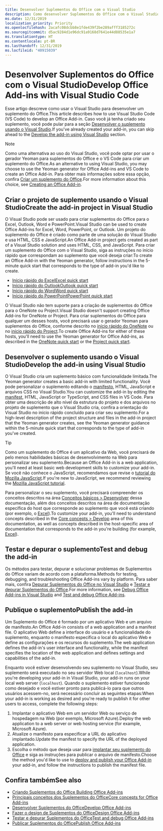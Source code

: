 ```yaml
---
title: Desenvolver Suplementos do Office com o Visual Studio
description: Como desenvolver Suplementos do Office com o Visual Studio
ms.date: 12/31/2019
localization_priority: Priority
ms.openlocfilehash: 2acafc08dcbb8e1fde439f2be289afff3185272c
ms.sourcegitcommit: d5ac9284d1e96dc91a9168d7641e44d88535e1a7
ms.translationtype: HT
ms.contentlocale: pt-BR
ms.lasthandoff: 12/31/2019
ms.locfileid: "40915039"
---
```

# <a name="develop-office-add-ins-with-visual-studio"></a><span data-ttu-id="6f2db-103">Desenvolver Suplementos do Office com o Visual Studio</span><span class="sxs-lookup"><span data-stu-id="6f2db-103">Develop Office Add-ins with Visual Studio Code</span></span>

<span data-ttu-id="6f2db-104">Esse artigo descreve como usar o Visual Studio para desenvolver um suplemento do Office.</span><span class="sxs-lookup"><span data-stu-id="6f2db-104">This article describes how to use Visual Studio Code (VS Code) to develop an Office Add-in.</span></span> <span data-ttu-id="6f2db-105">Caso você já tenha criado seu suplemento, você pode pular para a seção [Desenvolver o suplemento usando o Visual Studio](#develop-the-add-in-using-visual-studio).</span><span class="sxs-lookup"><span data-stu-id="6f2db-105">If you've already created your add-in, you can skip ahead to the [Develop the add-in using Visual Studio](#develop-the-add-in-using-visual-studio) section.</span></span>

> [!NOTE]
> <span data-ttu-id="6f2db-106">Como uma alternativa ao uso do Visual Studio, você pode optar por usar o gerador Yeoman para suplementos do Office e o VS Code para criar um suplemento do Office.</span><span class="sxs-lookup"><span data-stu-id="6f2db-106">As an alternative to using Visual Studio, you may choose to use the Yeoman generator for Office Add-ins and VS Code to create an Office Add-in.</span></span> <span data-ttu-id="6f2db-107">Para obter mais informações sobre essa opção, confira [Criar um suplemento do Office](../overview/office-add-ins-fundamentals.md#creating-an-office-add-in).</span><span class="sxs-lookup"><span data-stu-id="6f2db-107">For more information about this choice, see [Creating an Office Add-in](../overview/office-add-ins-fundamentals.md#creating-an-office-add-in).</span></span>

## <a name="create-the-add-in-project-using-visual-studio"></a><span data-ttu-id="6f2db-108">Criar o projeto de suplemento usando o Visual Studio</span><span class="sxs-lookup"><span data-stu-id="6f2db-108">Create the add-in project in Visual Studio</span></span>

<span data-ttu-id="6f2db-109">O Visual Studio pode ser usado para criar suplementos do Office para o Excel, Outlook, Word e PowerPoint.</span><span class="sxs-lookup"><span data-stu-id="6f2db-109">Visual Studio can be used to create Office Add-ins for Excel, Word, PowerPoint, or Outlook.</span></span> <span data-ttu-id="6f2db-110">Um projeto do suplemento do Office é criado como parte de uma solução do Visual Studio e usa HTML, CSS e JavaScript.</span><span class="sxs-lookup"><span data-stu-id="6f2db-110">An Office Add-in project gets created as part of a Visual Studio solution and uses HTML, CSS, and JavaScript.</span></span> <span data-ttu-id="6f2db-111">Para criar um suplemento do Office com o Visual Studio, siga as instruções no início rápido que correspondam ao suplemento que você deseja criar:</span><span class="sxs-lookup"><span data-stu-id="6f2db-111">To create an Office Add-in with the Yeoman generator, follow instructions in the 5-minute quick start that corresponds to the type of add-in you'd like to create.</span></span>

- [<span data-ttu-id="6f2db-112">Início rápido do Excel</span><span class="sxs-lookup"><span data-stu-id="6f2db-112">Excel quick start</span></span>](../quickstarts/excel-quickstart-jquery.md?tabs=visualstudio)
- [<span data-ttu-id="6f2db-113">Início rápido do Outlook</span><span class="sxs-lookup"><span data-stu-id="6f2db-113">Outlook quick start</span></span>](/outlook/add-ins/quick-start?context=office/dev/add-ins/context&tabs=visualstudio)
- [<span data-ttu-id="6f2db-114">Início rápido do Word</span><span class="sxs-lookup"><span data-stu-id="6f2db-114">Word quick start</span></span>](../quickstarts/word-quickstart.md?tabs=visualstudio)
- [<span data-ttu-id="6f2db-115">Início rápido do PowerPoint</span><span class="sxs-lookup"><span data-stu-id="6f2db-115">PowerPoint quick start</span></span>](../quickstarts/powerpoint-quickstart.md?tabs=visualstudio)

<span data-ttu-id="6f2db-116">O Visual Studio não tem suporte para a criação de suplementos do Office para o OneNote ou Project.</span><span class="sxs-lookup"><span data-stu-id="6f2db-116">Visual Studio doesn't support creating Office Add-ins for OneNote or Project.</span></span> <span data-ttu-id="6f2db-117">Para criar suplementos do Office para qualquer um desses hosts, você precisará usar o gerador Yeoman para suplementos do Office, conforme descrito no [início rápido do OneNote](../quickstarts/onenote-quickstart.md) ou no [início rápido do Project](../quickstarts/project-quickstart.md).</span><span class="sxs-lookup"><span data-stu-id="6f2db-117">To create Office Add-ins for either of these hosts, you'll need to use the Yeoman generator for Office Add-ins, as described in the [OneNote quick start](../quickstarts/onenote-quickstart.md) or the [Project quick start](../quickstarts/project-quickstart.md).</span></span>

## <a name="develop-the-add-in-using-visual-studio"></a><span data-ttu-id="6f2db-118">Desenvolver o suplemento usando o Visual Studio</span><span class="sxs-lookup"><span data-stu-id="6f2db-118">Develop the add-in using Visual Studio</span></span>

<span data-ttu-id="6f2db-119">O Visual Studio cria um suplemento básico com funcionalidade limitada.</span><span class="sxs-lookup"><span data-stu-id="6f2db-119">The Yeoman generator creates a basic add-in with limited functionality.</span></span> <span data-ttu-id="6f2db-120">Você pode personalizar o suplemento editando o [manifesto](add-in-manifests.md), HTML, JavaScript e arquivos CSS no Visual Studio.</span><span class="sxs-lookup"><span data-stu-id="6f2db-120">You can customize the add-in by editing the [manifest](add-in-manifests.md), HTML, JavaScript or TypeScript, and CSS files in VS Code.</span></span> <span data-ttu-id="6f2db-121">Para obter uma descrição de alto nível da estrutura do projeto e dos arquivos no projeto de suplemento que o Visual Studio cria, confira a orientação do Visual Studio no início rápido concluído para criar seu suplemento.</span><span class="sxs-lookup"><span data-stu-id="6f2db-121">For a high-level description of the project structure and files in the add-in project that the Yeoman generator creates, see the Yeoman generator guidance within the 5-minute quick start that corresponds to the type of add-in you've created.</span></span> 

> [!TIP]
> <span data-ttu-id="6f2db-122">Como um suplemento do Office é um aplicativo da Web, você precisará de pelo menos habilidades básicas de desenvolvimento na Web para personalizar seu suplemento.</span><span class="sxs-lookup"><span data-stu-id="6f2db-122">Because an Office Add-in is a web application, you'll need at least basic web development skills to customize your add-in.</span></span> <span data-ttu-id="6f2db-123">Se você não conhece o JavaScript, recomendamos que revise o [tutorial do Mozilla JavaScript](https://developer.mozilla.org/docs/Web/JavaScript/Guide/Introduction).</span><span class="sxs-lookup"><span data-stu-id="6f2db-123">If you're new to JavaScript, we recommend reviewing the [Mozilla JavaScript tutorial](https://developer.mozilla.org/docs/Web/JavaScript/Guide/Introduction).</span></span>

<span data-ttu-id="6f2db-124">Para personalizar o seu suplemento, você precisará compreender os conceitos descritos na área [Conceitos básicos > Desenvolver](develop-overview.md) dessa documentação, além dos conceitos descritos na área de documentação específica do host que corresponde ao suplemento que você está criando (por exemplo, o [Excel](../excel/index.md)).</span><span class="sxs-lookup"><span data-stu-id="6f2db-124">To customize your add-in, you'll need to understand concepts described in the [Core concepts > Develop](develop-overview.md) area of this documentation, as well as concepts described in the host-specific area of documentation that corresponds to the add-in you're building (for example, [Excel](../excel/index.md)).</span></span> 

## <a name="test-and-debug-the-add-in"></a><span data-ttu-id="6f2db-125">Testar e depurar o suplemento</span><span class="sxs-lookup"><span data-stu-id="6f2db-125">Test and debug the add-in</span></span>

<span data-ttu-id="6f2db-126">Os métodos para testar, depurar e solucionar problemas de Suplementos do Office variam de acordo com a plataforma.</span><span class="sxs-lookup"><span data-stu-id="6f2db-126">Methods for testing, debugging, and troubleshooting Office Add-ins vary by platform.</span></span> <span data-ttu-id="6f2db-127">Para saber mais, confira [Depurar Suplementos do Office no Visual Studio](debug-office-add-ins-in-visual-studio.md) e [Testar e depurar Suplementos do Office](../testing/test-debug-office-add-ins.md).</span><span class="sxs-lookup"><span data-stu-id="6f2db-127">For more information, see [Debug Office Add-ins in Visual Studio](debug-office-add-ins-in-visual-studio.md) and [Test and debug Office Add-ins](../testing/test-debug-office-add-ins.md).</span></span>

## <a name="publish-the-add-in"></a><span data-ttu-id="6f2db-128">Publique o suplemento</span><span class="sxs-lookup"><span data-stu-id="6f2db-128">Publish the add-in</span></span>

<span data-ttu-id="6f2db-129">Um Suplemento do Office é formado por um aplicativo Web e um arquivo de manifesto.</span><span class="sxs-lookup"><span data-stu-id="6f2db-129">An Office Add-in consists of a web application and a manifest file.</span></span> <span data-ttu-id="6f2db-130">O aplicativo Web define a interface do usuário e a funcionalidade do suplemento, enquanto o manifesto especifica o local do aplicativo Web e define as configurações e os recursos do suplemento.</span><span class="sxs-lookup"><span data-stu-id="6f2db-130">The web application defines the add-in's user interface and functionality, while the manifest specifies the location of the web application and defines settings and capabilities of the add-in.</span></span>

<span data-ttu-id="6f2db-131">Enquanto você estiver desenvolvendo seu suplemento no Visual Studio, seu suplemento será executado no seu servidor Web local (`localhost`).</span><span class="sxs-lookup"><span data-stu-id="6f2db-131">While you're developing your add-in in Visual Studio, your add-in runs on your local web server (`localhost`).</span></span> <span data-ttu-id="6f2db-132">Quando o suplemento estiver funcionando como desejado e você estiver pronto para publicá-lo para que outros usuários acessem-no, será necessário concluir as seguintes etapas:</span><span class="sxs-lookup"><span data-stu-id="6f2db-132">When your add-in is working as desired and you're ready to publish it for other users to access, complete the following steps:</span></span>

1. <span data-ttu-id="6f2db-133">Implantar o aplicativo Web em um servidor Web ou serviço de hospedagem na Web (por exemplo, Microsoft Azure).</span><span class="sxs-lookup"><span data-stu-id="6f2db-133">Deploy the web application to a web server or web hosting service (for example, Microsoft Azure).</span></span>
2. <span data-ttu-id="6f2db-134">Atualize o manifesto para especificar a URL do aplicativo implantado.</span><span class="sxs-lookup"><span data-stu-id="6f2db-134">Update the manifest to specify the URL of the deployed application.</span></span> 
3. <span data-ttu-id="6f2db-135">Escolha o método que deseja usar para [implantar seu suplemento do Office](../publish/publish.md) e siga as instruções para publicar o arquivo de manifesto.</span><span class="sxs-lookup"><span data-stu-id="6f2db-135">Choose the method you'd like to use to [deploy and publish your Office Add-in](../publish/publish.md) your add-in, and follow the instructions to publish the manifest file.</span></span>

## <a name="see-also"></a><span data-ttu-id="6f2db-136">Confira também</span><span class="sxs-lookup"><span data-stu-id="6f2db-136">See also</span></span>

- [<span data-ttu-id="6f2db-137">Criando Suplementos do Office </span><span class="sxs-lookup"><span data-stu-id="6f2db-137">Building Office Add-ins</span></span>](../overview/office-add-ins-fundamentals.md)
- [<span data-ttu-id="6f2db-138">Principais conceitos dos Suplementos do Office</span><span class="sxs-lookup"><span data-stu-id="6f2db-138">Core concepts for Office Add-ins</span></span>](../overview/core-concepts-office-add-ins.md)
- [<span data-ttu-id="6f2db-139">Desenvolver Suplementos do Office</span><span class="sxs-lookup"><span data-stu-id="6f2db-139">Develop Office Add-ins</span></span>](../develop/develop-overview.md)
- [<span data-ttu-id="6f2db-140">Fazer o design de Suplementos do Office</span><span class="sxs-lookup"><span data-stu-id="6f2db-140">Design Office Add-ins</span></span>](../design/add-in-design.md)
- [<span data-ttu-id="6f2db-141">Testar e depurar Suplementos do Office</span><span class="sxs-lookup"><span data-stu-id="6f2db-141">Test and debug Office Add-ins</span></span>](../testing/test-debug-office-add-ins.md)
- [<span data-ttu-id="6f2db-142">Publicar Suplementos do Office</span><span class="sxs-lookup"><span data-stu-id="6f2db-142">Publish Office Add-ins</span></span>](../publish/publish.md)